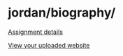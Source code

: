 # jordan/biography/

[Assignment details](/homework/biography)

[View your uploaded website](https://mpaulweeks.github.io/cfc2017/students/jordan/biography/)
